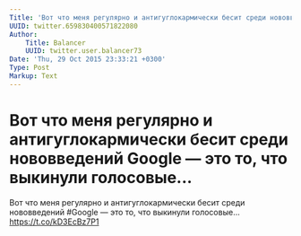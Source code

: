 ```yaml
---
Title: 'Вот что меня регулярно и антигуглокармически бесит среди нововведений  Google  — это то, что выкинули голосовые...'
UUID: twitter.659830400571822080
Author:
    Title: Balancer
    UUID: twitter.user.balancer73
Date: 'Thu, 29 Oct 2015 23:33:21 +0300'
Type: Post
Markup: Text
---
```


# Вот что меня регулярно и антигуглокармически бесит среди нововведений  Google  — это то, что выкинули голосовые...

Вот что меня регулярно и антигуглокармически бесит среди
нововведений  #Google  — это то, что выкинули голосовые...
https://t.co/kD3EcBz7P1